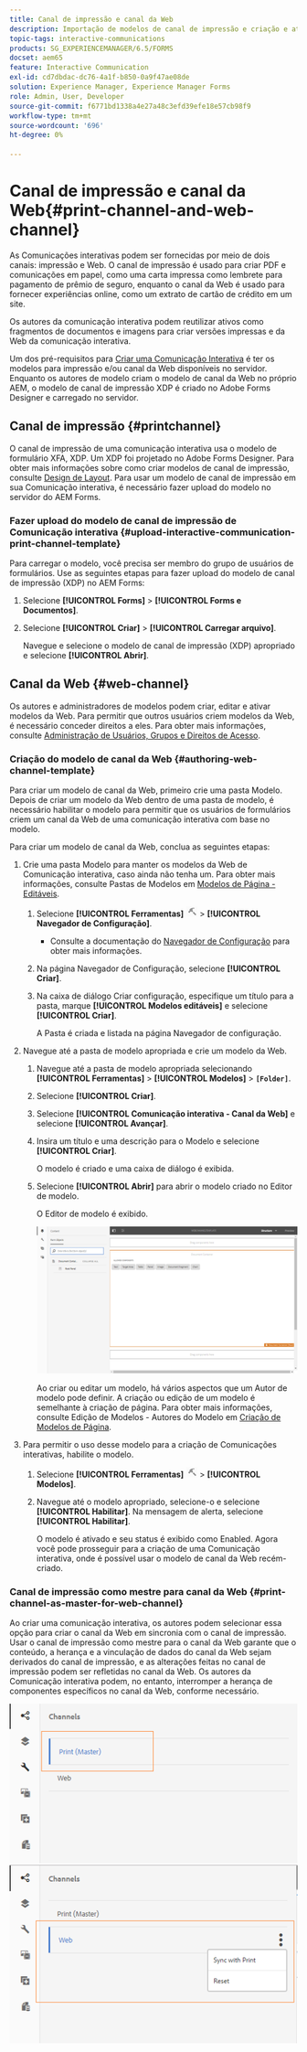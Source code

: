 ```yaml
---
title: Canal de impressão e canal da Web
description: Importação de modelos de canal de impressão e criação e ativação de modelos de canal da Web
topic-tags: interactive-communications
products: SG_EXPERIENCEMANAGER/6.5/FORMS
docset: aem65
feature: Interactive Communication
exl-id: cd7dbdac-dc76-4a1f-b850-0a9f47ae08de
solution: Experience Manager, Experience Manager Forms
role: Admin, User, Developer
source-git-commit: f6771bd1338a4e27a48c3efd39efe18e57cb98f9
workflow-type: tm+mt
source-wordcount: '696'
ht-degree: 0%

---
```


# Canal de impressão e canal da Web{#print-channel-and-web-channel}

As Comunicações interativas podem ser fornecidas por meio de dois canais: impressão e Web. O canal de impressão é usado para criar PDF e comunicações em papel, como uma carta impressa como lembrete para pagamento de prêmio de seguro, enquanto o canal da Web é usado para fornecer experiências online, como um extrato de cartão de crédito em um site.

Os autores da comunicação interativa podem reutilizar ativos como fragmentos de documentos e imagens para criar versões impressas e da Web da comunicação interativa.

Um dos pré-requisitos para [Criar uma Comunicação Interativa](../../forms/using/create-interactive-communication.md) é ter os modelos para impressão e/ou canal da Web disponíveis no servidor. Enquanto os autores de modelo criam o modelo de canal da Web no próprio AEM, o modelo de canal de impressão XDP é criado no Adobe Forms Designer e carregado no servidor.

## Canal de impressão {#printchannel}

O canal de impressão de uma comunicação interativa usa o modelo de formulário XFA, XDP. Um XDP foi projetado no Adobe Forms Designer. Para obter mais informações sobre como criar modelos de canal de impressão, consulte [Design de Layout](../../forms/using/layout-design-details.md). Para usar um modelo de canal de impressão em sua Comunicação interativa, é necessário fazer upload do modelo no servidor do AEM Forms.

### Fazer upload do modelo de canal de impressão de Comunicação interativa {#upload-interactive-communication-print-channel-template}

Para carregar o modelo, você precisa ser membro do grupo de usuários de formulários. Use as seguintes etapas para fazer upload do modelo de canal de impressão (XDP) no AEM Forms:

1. Selecione **[!UICONTROL Forms]** > **[!UICONTROL Forms e Documentos]**.

1. Selecione **[!UICONTROL Criar]** > **[!UICONTROL Carregar arquivo]**.

   Navegue e selecione o modelo de canal de impressão (XDP) apropriado e selecione **[!UICONTROL Abrir]**.

## Canal da Web {#web-channel}

Os autores e administradores de modelos podem criar, editar e ativar modelos da Web. Para permitir que outros usuários criem modelos da Web, é necessário conceder direitos a eles. Para obter mais informações, consulte [Administração de Usuários, Grupos e Direitos de Acesso](/help/sites-administering/user-group-ac-admin.md).

### Criação do modelo de canal da Web {#authoring-web-channel-template}

Para criar um modelo de canal da Web, primeiro crie uma pasta Modelo. Depois de criar um modelo da Web dentro de uma pasta de modelo, é necessário habilitar o modelo para permitir que os usuários de formulários criem um canal da Web de uma comunicação interativa com base no modelo.

Para criar um modelo de canal da Web, conclua as seguintes etapas:

1. Crie uma pasta Modelo para manter os modelos da Web de Comunicação interativa, caso ainda não tenha um. Para obter mais informações, consulte Pastas de Modelos em [Modelos de Página - Editáveis](/help/sites-developing/page-templates-editable.md).

   1. Selecione **[!UICONTROL Ferramentas]** ![Ferramentas](assets/tools.png) > **[!UICONTROL Navegador de Configuração]**.
      * Consulte a documentação do [Navegador de Configuração](/help/sites-administering/configurations.md) para obter mais informações.
   1. Na página Navegador de Configuração, selecione **[!UICONTROL Criar]**.
   1. Na caixa de diálogo Criar configuração, especifique um título para a pasta, marque **[!UICONTROL Modelos editáveis]** e selecione **[!UICONTROL Criar]**.

      A Pasta é criada e listada na página Navegador de configuração.

1. Navegue até a pasta de modelo apropriada e crie um modelo da Web.

   1. Navegue até a pasta de modelo apropriada selecionando **[!UICONTROL Ferramentas]** > **[!UICONTROL Modelos]** > **`[Folder]`**.
   1. Selecione **[!UICONTROL Criar]**.
   1. Selecione **[!UICONTROL Comunicação interativa - Canal da Web]** e selecione **[!UICONTROL Avançar]**.
   1. Insira um título e uma descrição para o Modelo e selecione **[!UICONTROL Criar]**.

      O modelo é criado e uma caixa de diálogo é exibida.

   1. Selecione **[!UICONTROL Abrir]** para abrir o modelo criado no Editor de modelo.

      O Editor de modelo é exibido.

      ![webchanneltemplate](assets/webchanneltemplate.png)

      Ao criar ou editar um modelo, há vários aspectos que um Autor de modelo pode definir. A criação ou edição de um modelo é semelhante à criação de página. Para obter mais informações, consulte Edição de Modelos - Autores do Modelo em [Criação de Modelos de Página](/help/sites-authoring/templates.md).

1. Para permitir o uso desse modelo para a criação de Comunicações interativas, habilite o modelo.

   1. Selecione **[!UICONTROL Ferramentas]** ![Ferramentas](assets/tools.png) > **[!UICONTROL Modelos]**.
   1. Navegue até o modelo apropriado, selecione-o e selecione **[!UICONTROL Habilitar]**. Na mensagem de alerta, selecione **[!UICONTROL Habilitar]**.

      O modelo é ativado e seu status é exibido como Enabled. Agora você pode prosseguir para a criação de uma Comunicação interativa, onde é possível usar o modelo de canal da Web recém-criado.

### Canal de impressão como mestre para canal da Web {#print-channel-as-master-for-web-channel}

Ao criar uma comunicação interativa, os autores podem selecionar essa opção para criar o canal da Web em sincronia com o canal de impressão. Usar o canal de impressão como mestre para o canal da Web garante que o conteúdo, a herança e a vinculação de dados do canal da Web sejam derivados do canal de impressão, e as alterações feitas no canal de impressão podem ser refletidas no canal da Web. Os autores da Comunicação interativa podem, no entanto, interromper a herança de componentes específicos no canal da Web, conforme necessário.

![Canal de impressão como mestre](assets/create_ic_print_master_new.png) ![Canal da Web com canal de impressão como mestre](assets/create_ic_print_master_web_new.png)
